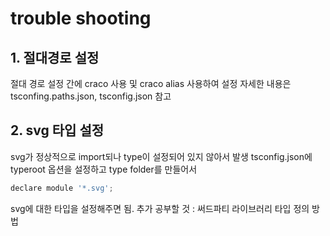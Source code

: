 # trouble shooting

## 1. 절대경로 설정

절대 경로 설정 간에 craco 사용 및 craco alias 사용하여 설정
자세한 내용은 tsconfing.paths.json, tsconfig.json 참고

## 2. svg 타입 설정

svg가 정상적으로 import되나 type이 설정되어 있지 않아서 발생
tsconfig.json에 typeroot 옵션을 설정하고 type folder를 만들어서

```javascript
declare module '*.svg';
```

svg에 대한 타입을 설정해주면 됨.
추가 공부할 것 : 써드파티 라이브러리 타입 정의 방법
